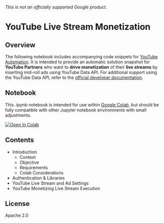 *This is not an officially supported Google product.*

# YouTube Live Stream Monetization

## Overview

The following notebook includes accompanying code snippets for [YouTube Automation](https://developers.google.com/youtube). It is intended to provide an automatic solution snapshot for **YouTube Partners** who want to **drive monetization** of their **live streams** by inserting mid-roll ads using YouTube Data API. For additional support using the YouTube Data API, refer to the [official developer documentation](https://developers.google.com/youtube/v3).

## Notebook

This .ipynb notebook is intended for use within [Google Colab](https://colab.research.google.com/), but should be fully compatible with other Jupyter notebook environments with small adjustments.

[![Open In Colab](https://colab.research.google.com/assets/colab-badge.svg)](https://colab.sandbox.google.com/github/YouTubeLabs/code-samples/blob/main/yt_livestream_monetization/yt_livestream_monetization.ipynb)

## Contents

* Introduction
  * Context
  * Objective
  * Requirements
  * Colab Considerations
* Authentication & Libraries
* YouTube Live Stream and Ad Settings
* YouTube Monetizing Live Stream Execution

## License

Apache 2.0